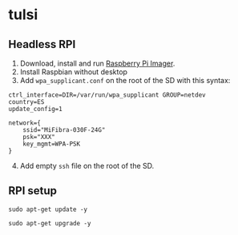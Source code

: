 # tulsi

## Headless RPI

1. Download, install and run [Raspberry Pi Imager](https://www.raspberrypi.org/downloads/). 
2. Install Raspbian without desktop
3. Add `wpa_supplicant.conf` on the root of the SD with this syntax:
```
ctrl_interface=DIR=/var/run/wpa_supplicant GROUP=netdev
country=ES
update_config=1

network={
    ssid="MiFibra-030F-24G"
    psk="XXX"
    key_mgmt=WPA-PSK
}
```
4. Add empty `ssh` file on the root of the SD.


## RPI setup

`sudo apt-get update -y`

`sudo apt-get upgrade -y`

